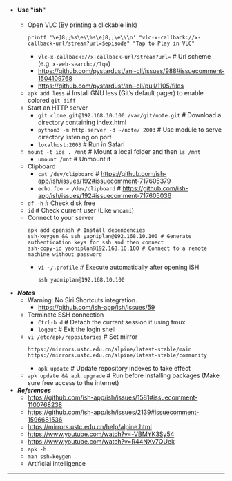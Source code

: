 - #### Use "ish"
    - Open VLC (By printing a clickable link)
      ```
      printf '\e]8;;%s\e\\%s\e]8;;\e\\\n' "vlc-x-callback://x-callback-url/stream?url=$episode" "Tap to Play in VLC"
      ```
        - `vlc-x-callback://x-callback-url/stream?url=` # Url scheme (e.g. `x-web-search://?q=`)
        - https://github.com/pystardust/ani-cli/issues/988#issuecomment-1504109768
        - https://github.com/pystardust/ani-cli/pull/1105/files
    - `apk add less`  # Install GNU less (Git’s default pager) to enable colored `git diff`
    - Start an HTTP server
        - `git clone git@192.168.10.100:/var/git/note.git` # Download a directory containing index.html
        - `python3 -m http.server -d ~/note/ 2003` # Use module to serve directory listening on port
        - `localhost:2003` # Run in Safari
    - `mount -t ios . /mnt` # Mount a local folder and then `ls /mnt`
        - `umount /mnt` # Unmount it
    - Clipboard
        - `cat /dev/clipboard` # https://github.com/ish-app/ish/issues/192#issuecomment-717605379
        - `echo foo > /dev/clipboard` # https://github.com/ish-app/ish/issues/192#issuecomment-717605036
    - `df -h` # Check disk free
    - `id` # Check current user (Like `whoami`)
    - Connect to your server
      ```
      apk add openssh # Install dependencies
      ssh-keygen && ssh yaoniplan@192.168.10.100 # Generate authentication keys for ssh and then connect
      ssh-copy-id yaoniplan@192.168.10.100 # Connect to a remote machine without password
      ```
        - `vi ~/.profile` # Execute automatically after opening iSH
          ```
          ssh yaoniplan@192.168.10.100
          ```
- ***Notes***
    - Warning: No Siri Shortcuts integration.
        - https://github.com/ish-app/ish/issues/59
    - Terminate SSH connection
        - `Ctrl-b d` # Detach the current session if using tmux
        - `logout` # Exit the login shell
    - `vi /etc/apk/repositories` # Set mirror
      ```
      https://mirrors.ustc.edu.cn/alpine/latest-stable/main
      https://mirrors.ustc.edu.cn/alpine/latest-stable/community
      ```
        - `apk update` # Update repository indexes to take effect
    - `apk update && apk upgrade` # Run before installing packages (Make sure free access to the internet)
- ***References***
    - https://github.com/ish-app/ish/issues/1581#issuecomment-1100768238
    - https://github.com/ish-app/ish/issues/2139#issuecomment-1596681536
    - https://mirrors.ustc.edu.cn/help/alpine.html
    - https://www.youtube.com/watch?v=-VBMYK3Sy54
    - https://www.youtube.com/watch?v=R44NXv7QUek
    - `apk -h`
    - `man ssh-keygen`
    - Artificial intelligence
- ---
